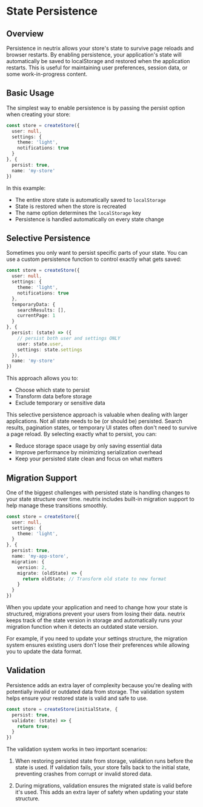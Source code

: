 # State Persistence

## Overview

Persistence in neutrix allows your store's state to survive page reloads and browser restarts. By enabling persistence, your application's state will automatically be saved to localStorage and restored when the application restarts. This is useful for maintaining user preferences, session data, or some work-in-progress content.

## Basic Usage

The simplest way to enable persistence is by passing the persist option when creating your store:

```typescript
const store = createStore({
  user: null,
  settings: {
    theme: 'light',
    notifications: true
  }
}, {
  persist: true,
  name: 'my-store'
})
```

In this example:

* The entire store state is automatically saved to `localStorage`
* State is restored when the store is recreated
* The name option determines the `localStorage` key
* Persistence is handled automatically on every state change

## Selective Persistence

Sometimes you only want to persist specific parts of your state. You can use a custom persistence function to control exactly what gets saved:

```typescript
const store = createStore({
  user: null,
  settings: {
    theme: 'light',
    notifications: true
  },
  temporaryData: {
    searchResults: [],
    currentPage: 1
  }
}, {
  persist: (state) => ({
    // persist both user and settings ONLY
    user: state.user,
    settings: state.settings
  }),
  name: 'my-store'
})
```

This approach allows you to:

* Choose which state to persist
* Transform data before storage
* Exclude temporary or sensitive data

This selective persistence approach is valuable when dealing with larger applications. Not all state needs to be (or should be) persisted. Search results, pagination states, or temporary UI states often don't need to survive a page reload. By selecting exactly what to persist, you can:

* Reduce storage space usage by only saving essential data
* Improve performance by minimizing serialization overhead
* Keep your persisted state clean and focus on what matters

## Migration Support 

One of the biggest challenges with persisted state is handling changes to your state structure over time. neutrix includes built-in migration support to help manage these transitions smoothly.

```typescript
const store = createStore({
  user: null,
  settings: {
    theme: 'light',
  }
}, {
  persist: true,
  name: 'my-app-store',
  migration: {
    version: 2,
    migrate: (oldState) => {
      return oldState; // Transform old state to new format
    }
  }
})
```

When you update your application and need to change how your state is structured, migrations prevent your users from losing their data. neutrix keeps track of the state version in storage and automatically runs your migration function when it detects an outdated state version.

For example, if you need to update your settings structure, the migration system ensures existing users don't lose their preferences while allowing you to update the data format.

## Validation

Persistence adds an extra layer of complexity because you're dealing with potentially invalid or outdated data from storage. The validation system helps ensure your restored state is valid and safe to use.

```typescript
const store = createStore(initialState, {
  persist: true,
  validate: (state) => {
    return true;
  }
})
```

The validation system works in two important scenarios:

1. When restoring persisted state from storage, validation runs before the state is used. If validation fails, your store falls back to the initial state, preventing crashes from corrupt or invalid stored data.

2. During migrations, validation ensures the migrated state is valid before it's used. This adds an extra layer of safety when updating your state structure.
